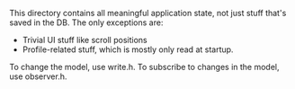 This directory contains all meaningful application state, not just stuff that's
saved in the DB.  The only exceptions are:
 - Trivial UI stuff like scroll positions
 - Profile-related stuff, which is mostly only read at startup.

To change the model, use write.h.
To subscribe to changes in the model, use observer.h.

